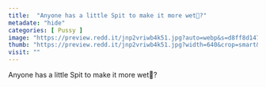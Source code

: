 ```yaml
---
title:  "Anyone has a little Spit to make it more wet👅?"
metadate: "hide"
categories: [ Pussy ]
image: "https://preview.redd.it/jnp2vriwb4k51.jpg?auto=webp&s=d8ff8d1470afb10f34d3e56e1dfdd3ba083f7b01"
thumb: "https://preview.redd.it/jnp2vriwb4k51.jpg?width=640&crop=smart&auto=webp&s=054c70dfd2dd4b71e0cbe960166e78b83b343daf"
visit: ""
---
```

Anyone has a little Spit to make it more wet👅?
